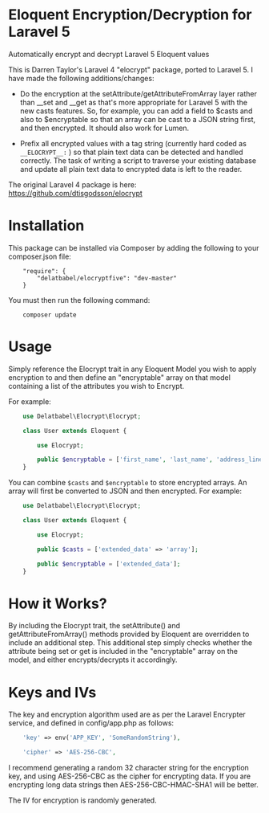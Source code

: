 # Eloquent Encryption/Decryption for Laravel 5

Automatically encrypt and decrypt Laravel 5 Eloquent values

This is Darren Taylor's Laravel 4 "elocrypt" package, ported to Laravel 5.  I have made the
following additions/changes:

* Do the encryption at the setAttribute/getAttributeFromArray layer rather than __set and
  __get as that's more appropriate for Laravel 5 with the new casts features.  So, for example,
  you can add a field to $casts and also to $encryptable so that an array can be cast to a JSON
  string first, and then encrypted.  It should also work for Lumen.

* Prefix all encrypted values with a tag string (currently hard coded as `__ELOCRYPT__:` )
  so that plain text data can be detected and handled correctly.  The task of writing a script
  to traverse your existing database and update all plain text data to encrypted data is left
  to the reader.
  
The original Laravel 4 package is here: https://github.com/dtisgodsson/elocrypt

# Installation

This package can be installed via Composer by adding the following to your composer.json file:

```
    "require": {
        "delatbabel/elocryptfive": "dev-master"
    }
```

You must then run the following command:

```
    composer update
```

# Usage

Simply reference the Elocrypt trait in any Eloquent Model you wish to apply encryption to and 
then define an "encryptable" array on that model containing a list of the attributes you wish
to Encrypt.

For example:

```php
    use Delatbabel\Elocrypt\Elocrypt;

    class User extends Eloquent {

        use Elocrypt;

        public $encryptable = ['first_name', 'last_name', 'address_line_1', 'postcode'];
    }
```

You can combine `$casts` and `$encryptable` to store encrypted arrays.  An array will first be
converted to JSON and then encrypted.  For example:

```php
    use Delatbabel\Elocrypt\Elocrypt;

    class User extends Eloquent {

        use Elocrypt;

        public $casts = ['extended_data' => 'array'];

        public $encryptable = ['extended_data'];
    }
```

# How it Works?

By including the Elocrypt trait, the setAttribute() and getAttributeFromArray() methods provided
by Eloquent are overridden to include an additional step. This additional step simply checks
whether the attribute being set or get is included in the "encryptable" array on the model,
and either encrypts/decrypts it accordingly.

# Keys and IVs

The key and encryption algorithm used are as per the Laravel Encrypter service, and defined in config/app.php
as follows:

```php
    'key' => env('APP_KEY', 'SomeRandomString'),

    'cipher' => 'AES-256-CBC',
```

I recommend generating a random 32 character string for the encryption key, and using AES-256-CBC as the cipher
for encrypting data.  If you are encrypting long data strings then AES-256-CBC-HMAC-SHA1 will be better.

The IV for encryption is randomly generated.

